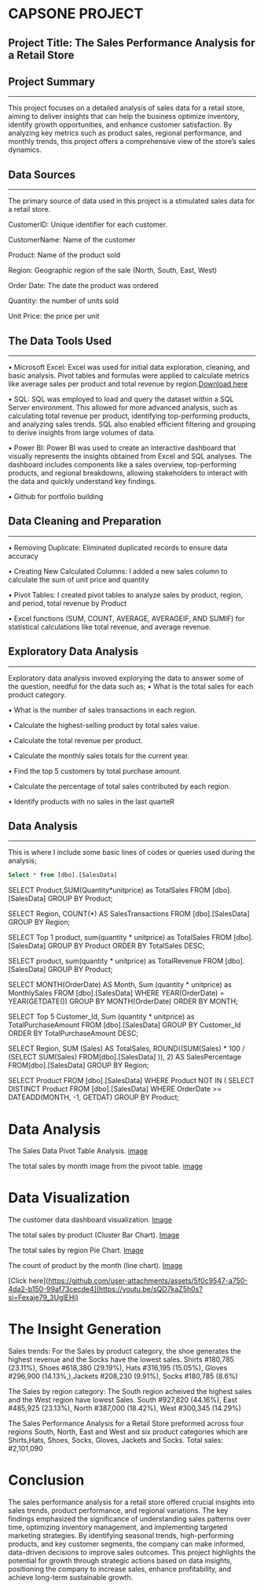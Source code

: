 # CAPSONE PROJECT

## Project Title: The Sales Performance Analysis for a Retail Store

## Project Summary
---
This project focuses on a detailed analysis of sales data for a retail store, aiming to deliver insights that can help the business optimize inventory, identify growth opportunities, and enhance customer satisfaction. By analyzing key metrics such as product sales, regional performance, and monthly trends, this project offers a comprehensive view of the store’s sales dynamics.

## Data Sources
---
The primary source of data used in this project is a stimulated sales data for a retail store.

CustomerID: Unique identifier for each customer.

CustomerName: Name of the customer

Product: Name of the product sold

Region: Geographic region of the sale (North, South, East, West)

Order Date: The date the product was ordered

Quantity: the number of units sold

Unit Price: the price per unit

## The Data Tools Used
---
•	Microsoft Excel: Excel was used for initial data exploration, cleaning, and basic analysis. Pivot tables and formulas were applied to calculate metrics like average sales 
  per product and total revenue by region.[Download here](http://www.microsoft.com)
  
•	SQL: SQL was employed to load and query the dataset within a SQL Server environment. This allowed for more advanced analysis, such as calculating total revenue per 
  product, identifying top-performing products, and analyzing sales trends. SQL also enabled efficient filtering and grouping to derive insights from large volumes of data.
  
•	Power BI: Power BI was used to create an interactive dashboard that visually represents the insights obtained from Excel and SQL analyses. The dashboard includes 
  components like a sales overview, top-performing products, and regional breakdowns, allowing stakeholders to interact with the data and quickly understand key findings.
  
•	Github for portfolio building

## Data Cleaning and Preparation
---
• Removing Duplicate: Eliminated duplicated records to ensure data accuracy  

• Creating New Calculated Columns: I added a new sales column to calculate the sum of unit price and quantity

• Pivot Tables: I created pivot tables to analyze sales by product, region, and period, total revenue by Product

• Excel functions (SUM, COUNT, AVERAGE, AVERAGEIF, AND SUMIF) for statistical calculations like total revenue, and average revenue.
## Exploratory Data Analysis
---
Exploratory data analysis invoved explorying the data to answer some of the question, needful for the data such as;
• What is the total sales for each product category. 

• What is the number of sales transactions in each region. 

• Calculate the highest-selling product by total sales value.

• Calculate the total revenue per product. 

• Calculate  the monthly sales totals for the current year. 

• Find the top 5 customers by total purchase amount. 

• Calculate the percentage of total sales contributed by each region. 

• Identify products with no sales in the last quarteR

## Data Analysis 
---
This is where I include some basic lines of codes or queries used during the analysis;

```SQL
Select * from [dbo].[SalesData]
```

SELECT Product,SUM(Quantity*unitprice) as TotalSales
FROM [dbo].[SalesData]
GROUP BY Product;

SELECT Region, COUNT(*) AS SalesTransactions
FROM [dbo].[SalesData]
GROUP BY Region;

SELECT Top 1 product, sum(quantity * unitprice) as TotalSales
FROM [dbo].[SalesData]
GROUP BY Product
ORDER BY TotalSales DESC;

SELECT product, sum(quantity * unitprice) as TotalRevenue
FROM [dbo].[SalesData]
GROUP BY Product;

SELECT MONTH(OrderDate) AS Month, Sum (quantity * unitprice) as MonthlySales
FROM [dbo].[SalesData]
WHERE YEAR(OrderDate) = YEAR(GETDATE())
GROUP BY MONTH(OrderDate)
ORDER BY MONTH;

SELECT Top 5 Customer_Id, Sum (quantity * unitprice) as TotalPurchaseAmount
FROM [dbo].[SalesData]
GROUP BY Customer_Id
ORDER BY TotalPurchaseAmount DESC;

SELECT Region, 
SUM (Sales) AS TotalSales, 
ROUND((SUM(Sales) * 100 / (SELECT SUM(Sales)
FROM[dbo].[SalesData] )), 2) AS SalesPercentage
FROM[dbo].[SalesData]
GROUP BY Region;

SELECT Product
FROM [dbo].[SalesData]
WHERE Product NOT IN (
SELECT DISTINCT Product
FROM [dbo].[SalesData]
WHERE OrderDate >= DATEADD(MONTH, -1, GETDAT)
GROUP BY Product;

# Data Analysis

The Sales Data Pivot Table Analysis. [image](https://github.com/user-attachments/assets/62f70d99-5bf6-46c9-90cc-f7ea254a6f2f)

The total sales by month image from the pivoot table. [image](https://github.com/user-attachments/assets/d8eea37c-26d5-41c3-9510-1fc156140913)

# Data Visualization

The customer data dashboard visualization. [Image](https://github.com/user-attachments/assets/9859bb0e-615b-4773-8e82-78c29fbdee14)

The total sales by product (Cluster Bar Chart). [Image](https://github.com/user-attachments/assets/ac90f320-c978-4209-a9e4-241c9ea3648c)

The total sales by region Pie Chart. [Image](https://github.com/user-attachments/assets/115fa3ec-9bf8-4daf-90c7-7828a644dcd1)

The count of product by the month (line chart). [Image](https://github.com/user-attachments/assets/5f0c9547-a750-4da2-b150-99af73cecde4)


[Click here](https://github.com/user-attachments/assets/5f0c9547-a750-4da2-b150-99af73cecde4](https://youtu.be/sQD7kaZ5h0s?si=Fexaje79_3UglEHi)
# The Insight Generation

Sales trends: For the Sales by product category, the shoe generates the highest revenue and the Socks have the lowest sales.
Shirts #180,785 (23.11%), Shoes #618,380 (29.19%), Hats #316,195 (15.05%), Gloves #296,900 (14.13%,),Jackets #208,230 (9.91%), Socks #180,785 (8.6%)

The Sales by region category: The South region acheived the highest sales and the West region have lowest Sales.
South #927,820 (44.16%), East #485,925 (23.13%), North #387,000 (18.42%), West #300,345 (14.29%)

The Sales Performance Analysis for a Retail Store preformed across four regions South, North, East and West and six product categories which are Shirts,Hats, Shoes, Socks, Gloves, Jackets and Socks. Total sales: #2,101,090

# Conclusion

The sales performance analysis for a retail store offered crucial insights into sales trends, product performance, and regional variations. The key findings emphasized the significance of understanding sales patterns over time, optimizing inventory management, and implementing targeted marketing strategies. By identifying seasonal trends, high-performing products, and key customer segments, the company can make informed, data-driven decisions to improve sales outcomes. This project highlights the potential for growth through strategic actions based on data insights, positioning the company to increase sales, enhance profitability, and achieve long-term sustainable growth.
